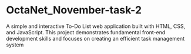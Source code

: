 # OctaNet_November-task-2
A simple and interactive To-Do List web application built with HTML, CSS, and JavaScript. This project demonstrates fundamental front-end development skills and focuses on creating an efficient task management system
